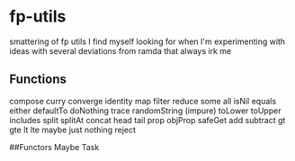 # fp-utils
smattering of fp utils I find myself looking for when I'm experimenting with ideas with several deviations from ramda that always irk me

## Functions
compose
curry
converge
identity
map
filter
reduce
some
all
isNil
equals
either
defaultTo
doNothing
trace
randomString (impure)
toLower
toUpper
includes
split
splitAt
concat
head
tail
prop
objProp
safeGet
add
subtract
gt
gte
lt
lte
maybe
just
nothing
reject

##Functors
Maybe
Task
